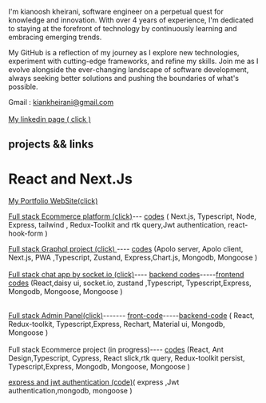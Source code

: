 <p> I'm kianoosh kheirani, software engineer on a perpetual quest for knowledge and innovation. With over 4 years of experience, I'm dedicated to staying at the forefront of technology by continuously learning and embracing emerging trends.

My GitHub is a reflection of my journey as I explore new technologies, experiment with cutting-edge frameworks, and refine my skills. Join me as I evolve alongside the ever-changing landscape of software development, always seeking better solutions and pushing the boundaries of what's possible.</p>
   Gmail : kiankheirani@gmail.com  <br></br>
  <a href="https://www.linkedin.com/in/kianoosh-kheirani-2b774426b/">My linkedin page ( click )</a>

## projects && links 
 # React and Next.Js
 
   <a href='https://visist.netlify.app/'> My Portfolio WebSite(click)<a/>
    
   <a href='https://nextjs-ecommerce-ashen-two.vercel.app'>Full stack Ecommerce platform (click)<a/>--- <a 
   href='https://github.com/kiancodemy/next-pro'>codes<a/><span> ( Next.js, Typescript, Node, Express, tailwind , Redux-Toolkit and rtk query,Jwt authentication, react-hook-form<span/> )
   <br>


   <a href='https://graphql-self-nine.vercel.app/'>Full stack Graphql project (click) <a/>----
   <a href='https://github.com/kiancodemy/graphql'>codes<a/><span> (Apolo server, Apolo client, Next.js, PWA ,Typescript, Zustand, Express,Chart.js, Mongodb, Mongoose <span/>)
   <br></br>
    <a href='https://socket-livid.vercel.app/'>Full stack chat app by socket.io (click)<a/>----
   <a href='https://github.com/kiancodemy/back-chat'>backend codes<a/>-----<a href='https://github.com/kiancodemy/front-chat'>frontend codes<a/><span> (React,daisy ui, socket.io, zustand ,Typescript, Typescript,Express, Mongodb, Mongoose, Mongoose <span/>)
   <br></br>
      
   <a href='https://admin-panel-pi-orpin.vercel.app'>Full stack Admin Panel(click)<a/>------- 
   <a href='https://github.com/kiancodemy/admin-front'>front-code<a/>-----<a href='https://github.com/kiancodemy/admin-back'>backend-code<a/><span> ( React, Redux-toolkit, Typescript,Express, Rechart, Material ui, Mongodb, Mongoose <span/>)
   <br></br>
     <span>Full stack Ecommerce project (in progress)<span/>----
   <a href='https://github.com/kiancodemy/socket-2'>codes<a/><span> (React, Ant Design,Typescript, Cypress, React slick,rtk query, Redux-toolkit persist, Typescript,Express, Mongodb, Mongoose, Mongoose <span/>)
 
 
 
   <a href='https://github.com/kiancodemy/express-crud-and-authentication'>express and jwt authentication (code)<a/><span>( express ,Jwt authentication,mongodb, mongoose )          <span/>
   <br></br>

 
 
 
    
   
   
  
   



     
   
     
  
     
   
    
     
 
       


 
  
     
   
    

  
  



 
    

    
    
    
  
